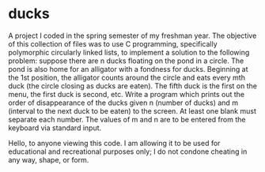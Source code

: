 # ducks
A project I coded in the spring semester of my freshman year. The objective of this collection of files was to use C programming, specifically polymorphic circularly linked lists, to implement a solution to the following problem: suppose there are n ducks floating on the pond in a circle. The pond is also home for an alligator with a fondness for ducks. Beginning at the 1st position, the alligator counts around the circle and eats every mth duck (the circle closing as ducks are eaten). The fifth duck is the first on the menu, the first duck is second, etc. Write a program which prints out the order of disappearance of the ducks given n (number of ducks) and m (interval to the next duck to be eaten) to the screen. At least one blank must separate each number. The values of m and n are to be entered from the keyboard via standard input.

Hello, to anyone viewing this code. I am allowing it to be used for educational and recreational purposes only; I do not condone cheating in any way, shape, or form.
